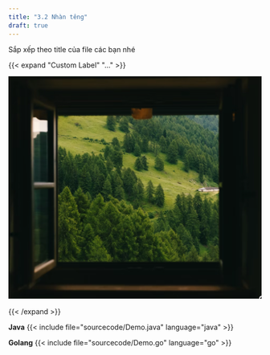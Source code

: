 ```yaml
---
title: "3.2 Nhàn têng"
draft: true
---
```


Sắp xếp theo title của file các bạn nhé

{{< expand "Custom Label" "..." >}}

![windows](window.png)

{{< /expand >}}

**Java**
{{< include file="sourcecode/Demo.java" language="java" >}}

**Golang**
{{< include file="sourcecode/Demo.go" language="go" >}}